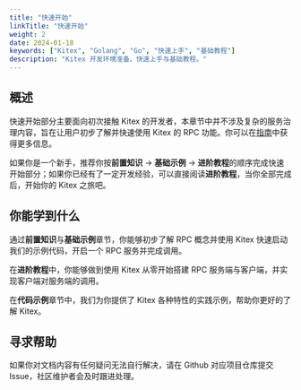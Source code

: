 ```yaml
---
title: "快速开始"
linkTitle: "快速开始"
weight: 2
date: 2024-01-18
keywords: ["Kitex", "Golang", "Go", "快速上手", "基础教程"]
description: "Kitex 开发环境准备、快速上手与基础教程。"
---
```


## 概述

快速开始部分主要面向初次接触 Kitex 的开发者，本章节中并不涉及复杂的服务治理内容，旨在让用户初步了解并快速使用 Kitex 的 RPC 功能。你可以在[指南](https://www.cloudwego.io/zh/docs/kitex/tutorials/)中获得更多信息。

如果你是一个新手，推荐你按**前置知识** -> **基础示例** -> **进阶教程**的顺序完成快速开始部分；如果你已经有了一定开发经验，可以直接阅读**进阶教程**，当你全部完成后，开始你的 Kitex 之旅吧。

## 你能学到什么

通过**前置知识**与**基础示例**章节，你能够初步了解 RPC 概念并使用 Kitex 快速启动我们的示例代码，开启一个 RPC 服务并完成调用。

在**进阶教程**中，你能够做到使用 Kitex 从零开始搭建 RPC 服务端与客户端，并实现客户端对服务端的调用。

在**代码示例**章节中，我们为你提供了 Kitex 各种特性的实践示例，帮助你更好的了解 Kitex。

## 寻求帮助

如果你对文档内容有任何疑问无法自行解决，请在 Github 对应项目仓库提交 Issue，社区维护者会及时跟进处理。

